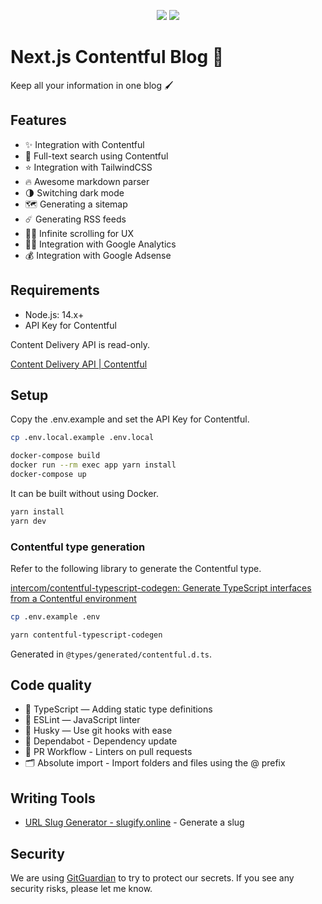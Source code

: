 <p align="center">
<img src="https://img.shields.io/badge/PRS-Welcome-7D83FD" />

<img src="https://img.shields.io/badge/LICENSE-MIT-7D83FD" />
</p>

# Next.js Contentful Blog 💍

Keep all your information in one blog 🖌

## Features
- ✨ Integration with Contentful
- 🔎 Full-text search using Contentful
- ⭐️ Integration with TailwindCSS
- 🔥 Awesome markdown parser
- 🌗 Switching dark mode
- 🗺 Generating a sitemap
- ☄️ Generating RSS feeds
- 🏄‍♂️ Infinite scrolling for UX
- 👩‍🎓 Integration with Google Analytics
- 💰 Integration with Google Adsense

## Requirements
- Node.js: 14.x+
- API Key for Contentful

Content Delivery API is read-only.

[Content Delivery API | Contentful](https://www.contentful.com/developers/docs/references/content-delivery-api/)

## Setup

Copy the .env.example and set the API Key for Contentful.

```bash
cp .env.local.example .env.local
```

```bash
docker-compose build
docker run --rm exec app yarn install
docker-compose up
```

It can be built without using Docker.

```bash
yarn install
yarn dev
```

### Contentful type generation

Refer to the following library to generate the Contentful type.

[intercom/contentful-typescript-codegen: Generate TypeScript interfaces from a Contentful environment](https://github.com/intercom/contentful-typescript-codegen)

```bash
cp .env.example .env
```

```bash
yarn contentful-typescript-codegen
```

Generated in `@types/generated/contentful.d.ts`.

## Code quality
- 🔶 TypeScript — Adding static type definitions
- 📏 ESLint — JavaScript linter
- 🐶 Husky — Use git hooks with ease
- 🤖 Dependabot - Dependency update
- 👷 PR Workflow - Linters on pull requests
- 🗂 Absolute import - Import folders and files using the @ prefix

## Writing Tools
- [URL Slug Generator - slugify.online](https://slugify.online/) - Generate a slug

## Security
We are using [GitGuardian](https://www.gitguardian.com/) to try to protect our secrets. If you see any security risks, please let me know.